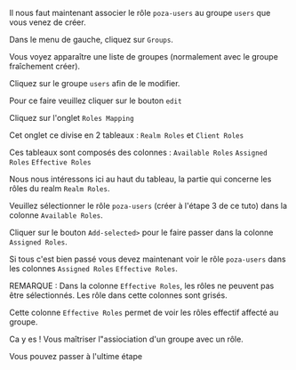 Il nous faut maintenant associer le rôle `poza-users` au groupe `users` que vous venez de créer.

Dans le menu de gauche, cliquez sur `Groups`. 

Vous voyez apparaître une liste de groupes (normalement avec le groupe fraîchement créer). 

Cliquez sur le groupe `users` afin de le modifier.

Pour ce faire veuillez cliquer sur le bouton `edit` 

Cliquez sur l'onglet `Roles Mapping`

Cet onglet ce divise en 2 tableaux : `Realm Roles` et `Client Roles`

Ces tableaux sont composés des colonnes : `Available Roles` `Assigned Roles` `Effective Roles`

Nous nous intéressons ici au haut du tableau, la partie qui concerne les rôles du realm `Realm Roles`.

Veuillez sélectionner le rôle `poza-users` (créer à l'étape 3 de ce tuto) dans la colonne `Available Roles`.

Cliquer sur le bouton `Add-selected>` pour le faire passer dans la colonne `Assigned Roles`.

Si tous c'est bien passé vous devez maintenant voir le rôle `poza-users` dans les colonnes `Assigned Roles` `Effective Roles`.

REMARQUE : Dans la colonne `Effective Roles`, les rôles ne peuvent pas être sélectionnés. Les rôle dans cette colonnes sont grisés.

Cette colonne `Effective Roles` permet de voir les rôles effectif affecté au groupe.

Ca y es ! Vous maîtriser l"assiociation d'un groupe avec un rôle.

Vous pouvez passer à l'ultime étape

